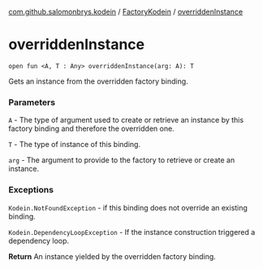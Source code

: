 [com.github.salomonbrys.kodein](../index.md) / [FactoryKodein](index.md) / [overriddenInstance](.)

# overriddenInstance

`open fun <A, T : Any> overriddenInstance(arg: A): T`

Gets an instance from the overridden factory binding.

### Parameters

`A` - The type of argument used to create or retrieve an instance by this factory binding and therefore the overridden one.

`T` - The type of instance of this binding.

`arg` - The argument to provide to the factory to retrieve or create an instance.

### Exceptions

`Kodein.NotFoundException` - if this binding does not override an existing binding.

`Kodein.DependencyLoopException` - If the instance construction triggered a dependency loop.

**Return**
An instance yielded by the overridden factory binding.

